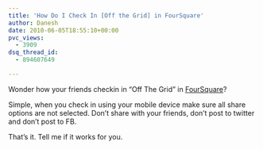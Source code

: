 ```yaml
---
title: 'How Do I Check In [Off the Grid] in FourSquare'
author: Danesh
date: 2010-06-05T18:55:10+00:00
pvc_views:
  - 3909
dsq_thread_id:
  - 894607649

---
```

Wonder how your friends checkin in &#8220;Off The Grid&#8221; in [FourSquare][1]?

Simple, when you check in using your mobile device make sure all share options are not selected. Don&#8217;t share with your friends, don&#8217;t post to twitter and don&#8217;t post to FB.

That&#8217;s it. Tell me if it works for you.

 [1]: http://foursquare.com/